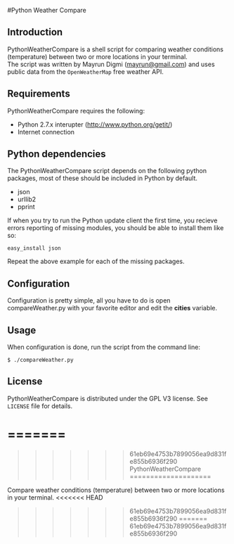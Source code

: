 #Python Weather Compare

## Introduction
PythonWeatherCompare is a shell script for comparing weather conditions (temperature) between two or more locations in your terminal.  
The script was written by Mayrun Digmi (mayrun@gmail.com) and uses public data from the `OpenWeatherMap` free weather API.

## Requirements
PythonWeatherCompare requires the following:
  - Python 2.7.x interupter (http://www.python.org/getit/)
  - Internet connection

## Python dependencies

The PythonWeatherCompare script depends on the following python packages, most of these should be included in Python by default.
  - json
  - urllib2
  - pprint

If when you try to run the Python update client the first time, you recieve errors reporting of missing modules, you should be able to install them like so:

`easy_install json`

Repeat the above example for each of the missing packages.

## Configuration
Configuration is pretty simple, all you have to do is open compareWeather.py with your favorite editor and edit the **cities** variable.

## Usage
When configuration is done, run the script from the command line:

` $ ./compareWeather.py `

## License
PythonWeatherCompare is distributed under the GPL V3 license. See `LICENSE` file for details.

=======
=======
>>>>>>> 61eb69e4753b7899056ea9d831fe855b6936f290
PythonWeatherCompare
====================

Compare weather conditions (temperature) between two or more locations in your terminal.
<<<<<<< HEAD
>>>>>>> 61eb69e4753b7899056ea9d831fe855b6936f290
=======
>>>>>>> 61eb69e4753b7899056ea9d831fe855b6936f290

